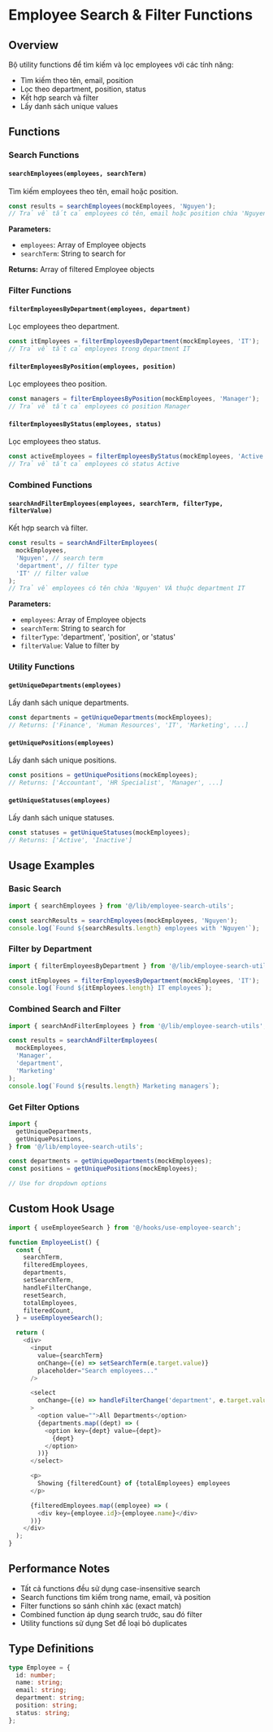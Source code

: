 # Employee Search & Filter Functions

## Overview

Bộ utility functions để tìm kiếm và lọc employees với các tính năng:

- Tìm kiếm theo tên, email, position
- Lọc theo department, position, status
- Kết hợp search và filter
- Lấy danh sách unique values

## Functions

### Search Functions

#### `searchEmployees(employees, searchTerm)`

Tìm kiếm employees theo tên, email hoặc position.

```typescript
const results = searchEmployees(mockEmployees, 'Nguyen');
// Trả về tất cả employees có tên, email hoặc position chứa 'Nguyen'
```

**Parameters:**

- `employees`: Array of Employee objects
- `searchTerm`: String to search for

**Returns:** Array of filtered Employee objects

### Filter Functions

#### `filterEmployeesByDepartment(employees, department)`

Lọc employees theo department.

```typescript
const itEmployees = filterEmployeesByDepartment(mockEmployees, 'IT');
// Trả về tất cả employees trong department IT
```

#### `filterEmployeesByPosition(employees, position)`

Lọc employees theo position.

```typescript
const managers = filterEmployeesByPosition(mockEmployees, 'Manager');
// Trả về tất cả employees có position Manager
```

#### `filterEmployeesByStatus(employees, status)`

Lọc employees theo status.

```typescript
const activeEmployees = filterEmployeesByStatus(mockEmployees, 'Active');
// Trả về tất cả employees có status Active
```

### Combined Functions

#### `searchAndFilterEmployees(employees, searchTerm, filterType, filterValue)`

Kết hợp search và filter.

```typescript
const results = searchAndFilterEmployees(
  mockEmployees,
  'Nguyen', // search term
  'department', // filter type
  'IT' // filter value
);
// Trả về employees có tên chứa 'Nguyen' VÀ thuộc department IT
```

**Parameters:**

- `employees`: Array of Employee objects
- `searchTerm`: String to search for
- `filterType`: 'department', 'position', or 'status'
- `filterValue`: Value to filter by

### Utility Functions

#### `getUniqueDepartments(employees)`

Lấy danh sách unique departments.

```typescript
const departments = getUniqueDepartments(mockEmployees);
// Returns: ['Finance', 'Human Resources', 'IT', 'Marketing', ...]
```

#### `getUniquePositions(employees)`

Lấy danh sách unique positions.

```typescript
const positions = getUniquePositions(mockEmployees);
// Returns: ['Accountant', 'HR Specialist', 'Manager', ...]
```

#### `getUniqueStatuses(employees)`

Lấy danh sách unique statuses.

```typescript
const statuses = getUniqueStatuses(mockEmployees);
// Returns: ['Active', 'Inactive']
```

## Usage Examples

### Basic Search

```typescript
import { searchEmployees } from '@/lib/employee-search-utils';

const searchResults = searchEmployees(mockEmployees, 'Nguyen');
console.log(`Found ${searchResults.length} employees with 'Nguyen'`);
```

### Filter by Department

```typescript
import { filterEmployeesByDepartment } from '@/lib/employee-search-utils';

const itEmployees = filterEmployeesByDepartment(mockEmployees, 'IT');
console.log(`Found ${itEmployees.length} IT employees`);
```

### Combined Search and Filter

```typescript
import { searchAndFilterEmployees } from '@/lib/employee-search-utils';

const results = searchAndFilterEmployees(
  mockEmployees,
  'Manager',
  'department',
  'Marketing'
);
console.log(`Found ${results.length} Marketing managers`);
```

### Get Filter Options

```typescript
import {
  getUniqueDepartments,
  getUniquePositions,
} from '@/lib/employee-search-utils';

const departments = getUniqueDepartments(mockEmployees);
const positions = getUniquePositions(mockEmployees);

// Use for dropdown options
```

## Custom Hook Usage

```typescript
import { useEmployeeSearch } from '@/hooks/use-employee-search';

function EmployeeList() {
  const {
    searchTerm,
    filteredEmployees,
    departments,
    setSearchTerm,
    handleFilterChange,
    resetSearch,
    totalEmployees,
    filteredCount,
  } = useEmployeeSearch();

  return (
    <div>
      <input
        value={searchTerm}
        onChange={(e) => setSearchTerm(e.target.value)}
        placeholder="Search employees..."
      />

      <select
        onChange={(e) => handleFilterChange('department', e.target.value)}
      >
        <option value="">All Departments</option>
        {departments.map((dept) => (
          <option key={dept} value={dept}>
            {dept}
          </option>
        ))}
      </select>

      <p>
        Showing {filteredCount} of {totalEmployees} employees
      </p>

      {filteredEmployees.map((employee) => (
        <div key={employee.id}>{employee.name}</div>
      ))}
    </div>
  );
}
```

## Performance Notes

- Tất cả functions đều sử dụng case-insensitive search
- Search functions tìm kiếm trong name, email, và position
- Filter functions so sánh chính xác (exact match)
- Combined function áp dụng search trước, sau đó filter
- Utility functions sử dụng Set để loại bỏ duplicates

## Type Definitions

```typescript
type Employee = {
  id: number;
  name: string;
  email: string;
  department: string;
  position: string;
  status: string;
};
```
